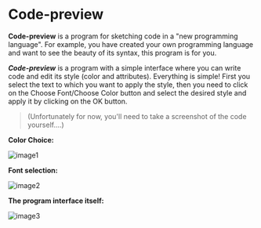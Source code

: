 # Code-preview
**Code-preview** is a program for sketching code in a "new programming language". For example, you have created your own programming language and want to see the beauty of its syntax, this program is for you.

***Code-preview*** is a program with a simple interface where you can write code and edit its style (color and attributes).
Everything is simple! First you select the text to which you want to apply the style, then you need to click on the Choose Font/Choose Color button and select the desired style and apply it by clicking on the OK button.

> (Unfortunately for now, you'll need to take a screenshot of the code yourself....)

**Color Choice:**

![image1](https://github.com/stand-out-coder/Code-preview/assets/126950334/0a5ee92f-8af4-4933-9c73-96b491ecedf2)

**Font selection:**

![image2](https://github.com/stand-out-coder/Code-preview/assets/126950334/1c5839a1-d5e8-42a1-abc7-dd59e613ab03)

**The program interface itself:**

![image3](https://github.com/stand-out-coder/Code-preview/assets/126950334/317c5d5e-d66d-4e54-8e36-1b8375d1c18a)
